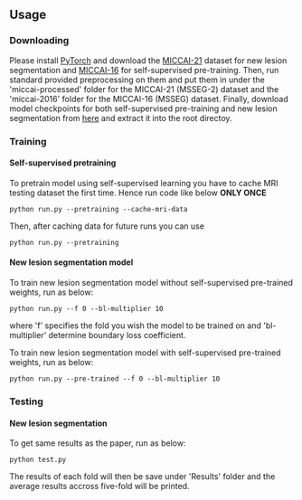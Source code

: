 ## Usage
### Downloading
Please install [PyTorch](https://pytorch.org/) and download the [MICCAI-21](https://portal.fli-iam.irisa.fr/msseg-2/) dataset for new lesion segmentation and [MICCAI-16](https://portal.fli-iam.irisa.fr/msseg-challenge/english-msseg-data/) for self-supervised pre-training. Then, run standard provided preprocessing on them and put them in under the 'miccai-processed' folder for the MICCAI-21 (MSSEG-2) dataset and the 'miccai-2016' folder for the MICCAI-16 (MSSEG) dataset. Finally, download model checkpoints for both self-supervised pre-training and new lesion segmentation from [here](https://anonymfile.com/6NNNl/models.zip) and extract it into the root directoy.
### Training
#### Self-supervised pretraining
To pretrain model using self-supervised learning you have to cache MRI testing dataset the first time. Hence run code like below **ONLY ONCE**
```
python run.py --pretraining --cache-mri-data
```
Then, after caching data for future runs you can use
```
python run.py --pretraining
```
#### New lesion segmentation model
To train new lesion segmentation model without self-supervised pre-trained weights, run as below:
```
python run.py --f 0 --bl-multiplier 10
```
where 'f' specifies the fold you wish the model to be trained on and 'bl-multiplier' determine boundary loss coefficient.

To train new lesion segmentation model with self-supervised pre-trained weights, run as below:
```
python run.py --pre-trained --f 0 --bl-multiplier 10
```

### Testing
#### New lesion segmentation
To get same results as the paper, run as below:
```
python test.py
```
The results of each fold will then be save under 'Results' folder and the average results accross five-fold will be printed.
